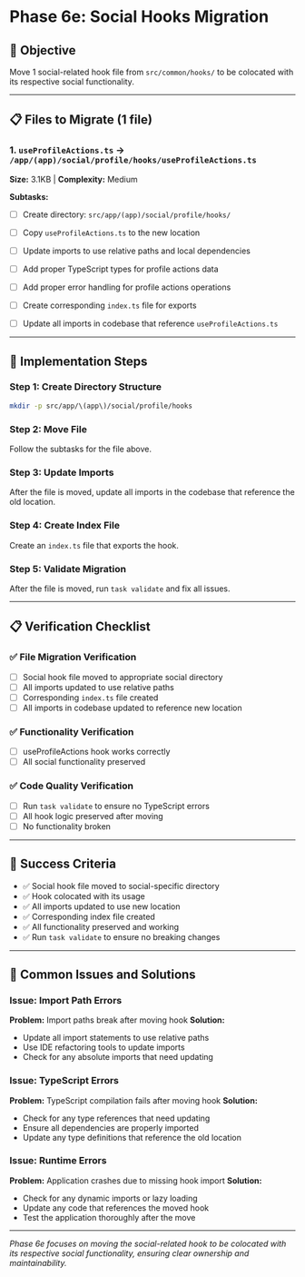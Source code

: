 # Phase 6e: Social Hooks Migration

## 🎯 Objective
Move 1 social-related hook file from `src/common/hooks/` to be colocated with its respective social functionality.

---

## 📋 Files to Migrate (1 file)

### 1. `useProfileActions.ts` → `/app/(app)/social/profile/hooks/useProfileActions.ts`
**Size:** 3.1KB | **Complexity:** Medium

**Subtasks:**
- [ ] Create directory: `src/app/(app)/social/profile/hooks/`
- [ ] Copy `useProfileActions.ts` to the new location
- [ ] Update imports to use relative paths and local dependencies
- [ ] Add proper TypeScript types for profile actions data
- [ ] Add proper error handling for profile actions operations
- [ ] Create corresponding `index.ts` file for exports
- [ ] Update all imports in codebase that reference `useProfileActions.ts`


---

## 🚀 Implementation Steps

### Step 1: Create Directory Structure
```bash
mkdir -p src/app/\(app\)/social/profile/hooks
```

### Step 2: Move File
Follow the subtasks for the file above.

### Step 3: Update Imports
After the file is moved, update all imports in the codebase that reference the old location.

### Step 4: Create Index File
Create an `index.ts` file that exports the hook.

### Step 5: Validate Migration
After the file is moved, run `task validate` and fix all issues.

---

## 📋 Verification Checklist

### ✅ File Migration Verification
- [ ] Social hook file moved to appropriate social directory
- [ ] All imports updated to use relative paths
- [ ] Corresponding `index.ts` file created
- [ ] All imports in codebase updated to reference new location

### ✅ Functionality Verification
- [ ] useProfileActions hook works correctly
- [ ] All social functionality preserved

### ✅ Code Quality Verification
- [ ] Run `task validate` to ensure no TypeScript errors
- [ ] All hook logic preserved after moving
- [ ] No functionality broken

---

## 🎯 Success Criteria

- ✅ Social hook file moved to social-specific directory
- ✅ Hook colocated with its usage
- ✅ All imports updated to use new location
- ✅ Corresponding index file created
- ✅ All functionality preserved and working
- ✅ Run `task validate` to ensure no breaking changes

---

## 🚨 Common Issues and Solutions

### Issue: Import Path Errors
**Problem:** Import paths break after moving hook
**Solution:**
- Update all import statements to use relative paths
- Use IDE refactoring tools to update imports
- Check for any absolute imports that need updating

### Issue: TypeScript Errors
**Problem:** TypeScript compilation fails after moving hook
**Solution:**
- Check for any type references that need updating
- Ensure all dependencies are properly imported
- Update any type definitions that reference the old location

### Issue: Runtime Errors
**Problem:** Application crashes due to missing hook import
**Solution:**
- Check for any dynamic imports or lazy loading
- Update any code that references the moved hook
- Test the application thoroughly after the move

---

*Phase 6e focuses on moving the social-related hook to be colocated with its respective social functionality, ensuring clear ownership and maintainability.*
